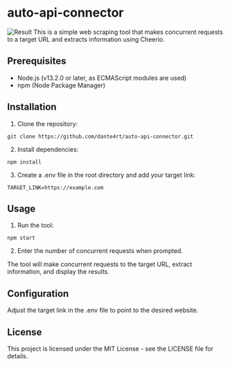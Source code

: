# auto-api-connector
![Result](https://i.imgur.com/R7JcADw.png)
This is a simple web scraping tool that makes concurrent requests to a target URL and extracts information using Cheerio.

## Prerequisites
- Node.js (v13.2.0 or later, as ECMAScript modules are used)
- npm (Node Package Manager)


## Installation
1. Clone the repository:
```
git clone https://github.com/dante4rt/auto-api-connector.git
```

2. Install dependencies:
```
npm install
```

3. Create a .env file in the root directory and add your target link:
```
TARGET_LINK=https://example.com
```

## Usage
1. Run the tool:
```
npm start
```

2. Enter the number of concurrent requests when prompted.

The tool will make concurrent requests to the target URL, extract information, and display the results.

## Configuration
Adjust the target link in the .env file to point to the desired website.

## License
This project is licensed under the MIT License - see the LICENSE file for details.


